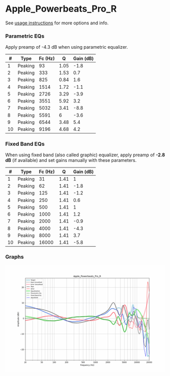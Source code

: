 # Apple_Powerbeats_Pro_R
See [usage instructions](https://github.com/jaakkopasanen/AutoEq#usage) for more options and info.

### Parametric EQs
Apply preamp of -4.3 dB when using parametric equalizer.

|   # | Type    |   Fc (Hz) |    Q |   Gain (dB) |
|-----|---------|-----------|------|-------------|
|   1 | Peaking |        93 | 1.05 |        -1.8 |
|   2 | Peaking |       333 | 1.53 |         0.7 |
|   3 | Peaking |       825 | 0.84 |         1.6 |
|   4 | Peaking |      1514 | 1.72 |        -1.1 |
|   5 | Peaking |      2726 | 3.29 |        -3.9 |
|   6 | Peaking |      3551 | 5.92 |         3.2 |
|   7 | Peaking |      5032 | 3.41 |        -8.8 |
|   8 | Peaking |      5591 | 6    |        -3.6 |
|   9 | Peaking |      6544 | 3.48 |         5.4 |
|  10 | Peaking |      9196 | 4.68 |         4.2 |

### Fixed Band EQs
When using fixed band (also called graphic) equalizer, apply preamp of **-2.8 dB** (if available) and set gains manually with these parameters.

|   # | Type    |   Fc (Hz) |    Q |   Gain (dB) |
|-----|---------|-----------|------|-------------|
|   1 | Peaking |        31 | 1.41 |         1   |
|   2 | Peaking |        62 | 1.41 |        -1.8 |
|   3 | Peaking |       125 | 1.41 |        -1.2 |
|   4 | Peaking |       250 | 1.41 |         0.6 |
|   5 | Peaking |       500 | 1.41 |         1   |
|   6 | Peaking |      1000 | 1.41 |         1.2 |
|   7 | Peaking |      2000 | 1.41 |        -0.9 |
|   8 | Peaking |      4000 | 1.41 |        -4.3 |
|   9 | Peaking |      8000 | 1.41 |         3.7 |
|  10 | Peaking |     16000 | 1.41 |        -5.8 |

### Graphs
![](./Apple_Powerbeats_Pro_R.png)
